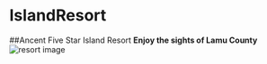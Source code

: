 # IslandResort
##Ancent Five Star Island Resort
**Enjoy the sights of Lamu County**
![resort image](https://resources.alpitour.it/sc/3/2/3/5/6/Images/I_1073776.jpg "some title")
